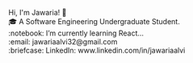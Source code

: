 <p
  <samp>
    Hi, I'm Jawaria! 👋 <br>
    🎓 A Software Engineering Undergraduate Student.<br>
    :notebook: I’m currently learning React...  <br>
    :email:	jawariaalvi32@gmail.com <br>
    :briefcase: LinkedIn: www.linkedin.com/in/jawariaalvi <br>
  </samp>
</p>

